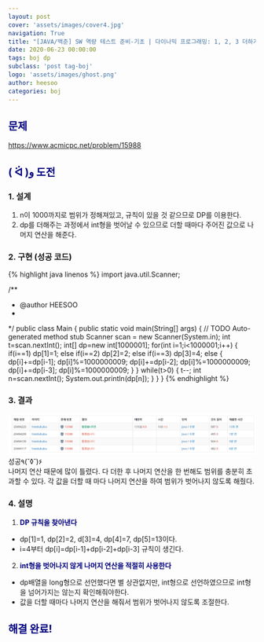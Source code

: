 ```yaml
---
layout: post
cover: 'assets/images/cover4.jpg'
navigation: True
title: "[JAVA/백준] SW 역량 테스트 준비-기초 | 다이나믹 프로그래밍: 1, 2, 3 더하기 3"
date: 2020-06-23 00:00:00
tags: boj dp
subclass: 'post tag-boj'
logo: 'assets/images/ghost.png'
author: heesoo
categories: boj
---
```

## <span style="color:navy">문제</span>
<https://www.acmicpc.net/problem/15988>

## <span style="color:navy">( ᐛ )و 도전</span>

### 1. 설계
1. n이 1000까지로 범위가 정해져있고, 규칙이 있을 것 같으므로 DP를 이용한다.
2. dp를 더해주는 과정에서 int형을 벗어날 수 있으므로 더할 때마다 주어진 값으로 나머지 연산을 해준다.

### 2. 구현 (성공 코드)
{% highlight java linenos %}
import java.util.Scanner;

/**
 * @author HEESOO
 *
 */
public class Main {
	public static void main(String[] args) {
		// TODO Auto-generated method stub
		Scanner scan = new Scanner(System.in);
		int t=scan.nextInt();
		int[] dp=new int[1000001];
		for(int i=1;i<1000001;i++) {
			if(i==1) dp[1]=1;
			else if(i==2) dp[2]=2;
			else if(i==3) dp[3]=4;
			else {
				dp[i]+=dp[i-1];
				dp[i]%=1000000009;
				dp[i]+=dp[i-2];
				dp[i]%=1000000009;
				dp[i]+=dp[i-3];
				dp[i]%=1000000009;
			}
		}
		while(t>0) {
			t--;
			int n=scan.nextInt();
			System.out.println(dp[n]);
		}
	}
}
{% endhighlight %}

### 3. 결과
![실행결과](./assets/images/200623_5.PNG)
성공٩(˘◊˘)۶  
나머지 연산 때문에 많이 틀렸다. 다 더한 후 나머지 연산을 한 번해도 범위를 충분히 초과할 수 있다. 각 값을 더할 때 마다 나머지 연산을 하여 범위가 벗어나지 않도록 해줬다.

### 4. 설명
1. **<span style="color:navy">DP 규칙을 찾아낸다</span>**
- dp[1]=1, dp[2]=2, d[3]=4, dp[4]=7, dp[5]=13이다.
- i=4부터 dp[i]=dp[i-1]+dp[i-2]+dp[i-3] 규칙이 생긴다.

2. **<span style="color:navy">int형을 벗어나지 않게 나머지 연산을 적절히 사용한다</span>**
- dp배열을 long형으로 선언했다면 별 상관없지만, int형으로 선언하였으므로 int형을 넘어가지는 않는지 확인해줘야한다.
- 값을 더할 때마다 나머지 연산을 해줘서 범위가 벗어나지 않도록 조절한다.

## <span style="color:navy">해결 완료!</span>
